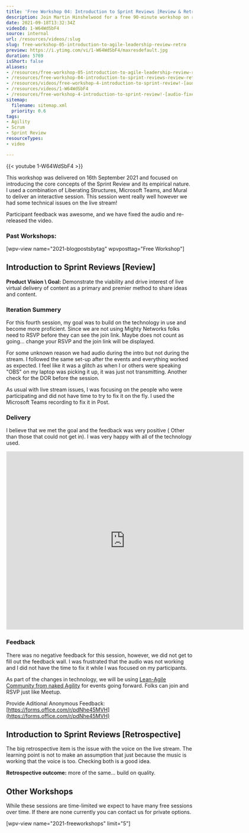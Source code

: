 ```yaml
---
title: 'Free Workshop 04: Introduction to Sprint Reviews [Review & Retrospective]'
description: Join Martin Hinshelwood for a free 90-minute workshop on running effective Sprint Reviews. Learn to gather feedback and plan your next steps!
date: 2021-09-18T13:32:34Z
videoId: 1-W64WdSbF4
source: internal
url: /resources/videos/:slug
slug: free-workshop-05-introduction-to-agile-leadership-review-retro
preview: https://i.ytimg.com/vi/1-W64WdSbF4/maxresdefault.jpg
duration: 5769
isShort: false
aliases:
- /resources/free-workshop-05-introduction-to-agile-leadership-review-retro
- /resources/free-workshop-04-introduction-to-sprint-reviews-review-retrospective
- /resources/videos/free-workshop-4-introduction-to-sprint-review!-[audio-fixed]
- /resources/videos/1-W64WdSbF4
- /resources/free-workshop-4-introduction-to-sprint-review!-[audio-fixed]
sitemap:
  filename: sitemap.xml
  priority: 0.6
tags:
- Agility
- Scrum
- Sprint Review
resourceTypes:
- video

---
```

{{< youtube 1-W64WdSbF4 >}}

This workshop was delivered on 16th September 2021 and focused on introducing the core concepts of the Sprint Review and its empirical nature. I used a combination of Liberating Structures, Microsoft Teams, and Mural to deliver an interactive session. This session went really well however we had some technical issues on the live stream!

Participant feedback was awesome, and we have fixed the audio and re-released the video.

### Past Workshops:

\[wpv-view name="2021-blogpostsbytag" wpvposttag="Free Workshop"\]

## Introduction to Sprint Reviews \[Review\]

**Product Vision \\ Goal:** Demonstrate the viability and drive interest of live virtual delivery of content as a primary and premier method to share ideas and content.

### Iteration Summery

For this fourth session, my goal was to build on the technology in use and become more proficient. Since we are not using Mighty Networks folks need to RSVP before they can see the join link. Maybe does not count as going... change your RSVP and the join link will be displayed.

For some unknown reason we had audio during the intro but not during the stream. I followed the same set-up after the events and everything worked as expected. I feel like it was a glitch as when I or others were speaking "OBS" on my laptop was picking it up, it was just not transmitting. Another check for the DOR before the session.

As usual with live stream issues, I was focusing on the people who were participating and did not have time to try to fix it on the fly. I used the Microsoft Teams recording to fix it in Post.

### Delivery

I believe that we met the goal and the feedback was very positive ( Other than those that could not get in). I was very happy with all of the technology used.



<iframe src="https://app.mural.co/embed/a272711c-a204-436f-8307-953429d4a633" width="100%" height="480px" style="min-width: 640px; min-height: 480px; background-color: #f4f4f4; border: 1px solid #efefef" sandbox="allow-same-origin allow-scripts allow-modals allow-popups allow-popups-to-escape-sandbox"></iframe>

### Feedback

There was no negative feedback for this session, however, we did not get to fill out the feedback wall. I was frustrated that the audio was not working and I did not have the time to fix it while I was focused on my participants.

As part of the changes in technology, we will be using [Lean-Agile Community from naked Agility](https://community.nkdagility.com/) for events going forward. Folks can join and RSVP just like Meetup.

Provide Aditional Anonymous Feedback: [https://forms.office.com/r/pdNhe45MVH](https://forms.office.com/r/pdNhe45MVH)

## Introduction to Sprint Reviews \[Retrospective\]

The big retrospective item is the issue with the voice on the live stream. The learning point is not to make an assumption that just because the music is working that the voice is too. Checking both is a good idea.

**Retrospective outcome:** more of the same... build on quality.

## Other Workshops

While these sessions are time-limited we expect to have many free sessions over time. If there are none currently you can contact us for private options.

\[wpv-view name="2021-freeworkshops" limit="5"\]
